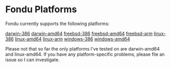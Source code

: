 # Fondu Platforms

Fondu currently supports the following platforms:

[darwin-386](http://s3.amazonaws.com/fondu/fondu-darwin-386)
[darwin-amd64](http://s3.amazonaws.com/fondu/fondu-darwin-amd64)
[freebsd-386](http://s3.amazonaws.com/fondu/fondu-freebsd-386)
[freebsd-amd64](http://s3.amazonaws.com/fondu/fondu-freebsd-amd64)
[freebsd-arm](http://s3.amazonaws.com/fondu/fondu-freebsd-arm)
[linux-386](http://s3.amazonaws.com/fondu/fondu-linux-386)
[linux-amd64](http://s3.amazonaws.com/fondu/fondu-linux-amd64)
[linux-arm](http://s3.amazonaws.com/fondu/fondu-linux-arm)
[windows-386](http://s3.amazonaws.com/fondu/fondu-windows-386)
[windows-amd64](http://s3.amazonaws.com/fondu/fondu-windows-amd64)

Please not that so far the only platforms I've tested on are darwin-amd64 and linux-amd64. If you have any platform-specific problems, please file an issue so I can investigate.
